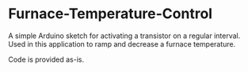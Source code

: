 # Furnace-Temperature-Control
A simple Arduino sketch for activating a transistor on a regular interval. Used in this application to ramp and decrease a furnace temperature.

Code is provided as-is.
